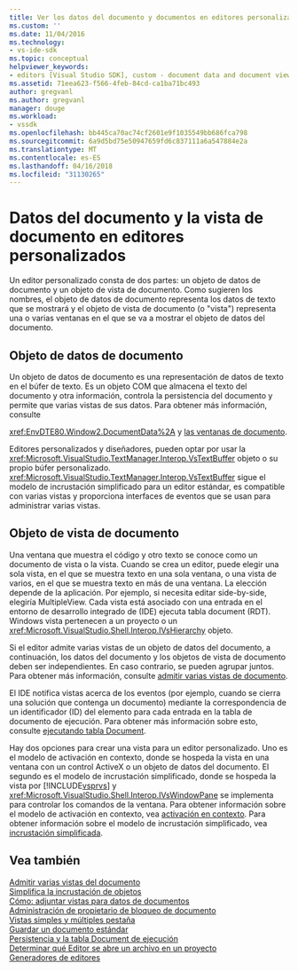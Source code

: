 ```yaml
---
title: Ver los datos del documento y documentos en editores personalizados | Documentos de Microsoft
ms.custom: ''
ms.date: 11/04/2016
ms.technology:
- vs-ide-sdk
ms.topic: conceptual
helpviewer_keywords:
- editors [Visual Studio SDK], custom - document data and document view
ms.assetid: 71eea623-f566-4feb-84cd-ca1ba71bc493
author: gregvanl
ms.author: gregvanl
manager: douge
ms.workload:
- vssdk
ms.openlocfilehash: bb445ca70ac74cf2601e9f1035549bb686fca798
ms.sourcegitcommit: 6a9d5bd75e50947659fd6c837111a6a547884e2a
ms.translationtype: MT
ms.contentlocale: es-ES
ms.lasthandoff: 04/16/2018
ms.locfileid: "31130265"
---
```

# <a name="document-data-and-document-view-in-custom-editors"></a>Datos del documento y la vista de documento en editores personalizados
Un editor personalizado consta de dos partes: un objeto de datos de documento y un objeto de vista de documento. Como sugieren los nombres, el objeto de datos de documento representa los datos de texto que se mostrará y el objeto de vista de documento (o "vista") representa una o varias ventanas en el que se va a mostrar el objeto de datos del documento.  
  
## <a name="document-data-object"></a>Objeto de datos de documento  
 Un objeto de datos de documento es una representación de datos de texto en el búfer de texto. Es un objeto COM que almacena el texto del documento y otra información, controla la persistencia del documento y permite que varias vistas de sus datos. Para obtener más información, consulte  
  
 <xref:EnvDTE80.Window2.DocumentData%2A> y [las ventanas de documento](../extensibility/internals/document-windows.md).  
  
 Editores personalizados y diseñadores, pueden optar por usar la <xref:Microsoft.VisualStudio.TextManager.Interop.VsTextBuffer> objeto o su propio búfer personalizado. <xref:Microsoft.VisualStudio.TextManager.Interop.VsTextBuffer> sigue el modelo de incrustación simplificado para un editor estándar, es compatible con varias vistas y proporciona interfaces de eventos que se usan para administrar varias vistas.  
  
## <a name="document-view-object"></a>Objeto de vista de documento  
 Una ventana que muestra el código y otro texto se conoce como un documento de vista o la vista. Cuando se crea un editor, puede elegir una sola vista, en el que se muestra texto en una sola ventana, o una vista de varios, en el que se muestra texto en más de una ventana. La elección depende de la aplicación. Por ejemplo, si necesita editar side-by-side, elegiría MultipleView. Cada vista está asociado con una entrada en el entorno de desarrollo integrado de (IDE) ejecuta tabla document (RDT). Windows vista pertenecen a un proyecto o un <xref:Microsoft.VisualStudio.Shell.Interop.IVsHierarchy> objeto.  
  
 Si el editor admite varias vistas de un objeto de datos del documento, a continuación, los datos del documento y los objetos de vista de documento deben ser independientes. En caso contrario, se pueden agrupar juntos. Para obtener más información, consulte [admitir varias vistas de documento](../extensibility/supporting-multiple-document-views.md).  
  
 El IDE notifica vistas acerca de los eventos (por ejemplo, cuando se cierra una solución que contenga un documento) mediante la correspondencia de un identificador (ID) del elemento para cada entrada en la tabla de documento de ejecución. Para obtener más información sobre esto, consulte [ejecutando tabla Document](../extensibility/internals/running-document-table.md).  
  
 Hay dos opciones para crear una vista para un editor personalizado. Uno es el modelo de activación en contexto, donde se hospeda la vista en una ventana con un control ActiveX o un objeto de datos del documento. El segundo es el modelo de incrustación simplificado, donde se hospeda la vista por [!INCLUDE[vsprvs](../code-quality/includes/vsprvs_md.md)] y <xref:Microsoft.VisualStudio.Shell.Interop.IVsWindowPane> se implementa para controlar los comandos de la ventana. Para obtener información sobre el modelo de activación en contexto, vea [activación en contexto](../extensibility/in-place-activation.md). Para obtener información sobre el modelo de incrustación simplificado, vea [incrustación simplificada](../extensibility/simplified-embedding.md).  
  
## <a name="see-also"></a>Vea también  
 [Admitir varias vistas del documento](../extensibility/supporting-multiple-document-views.md)   
 [Simplifica la incrustación de objetos](../extensibility/simplified-embedding.md)   
 [Cómo: adjuntar vistas para datos de documentos](../extensibility/how-to-attach-views-to-document-data.md)   
 [Administración de propietario de bloqueo de documento](../extensibility/document-lock-holder-management.md)   
 [Vistas simples y múltiples pestaña](../extensibility/single-and-multi-tab-views.md)   
 [Guardar un documento estándar](../extensibility/internals/saving-a-standard-document.md)   
 [Persistencia y la tabla Document de ejecución](../extensibility/internals/persistence-and-the-running-document-table.md)   
 [Determinar qué Editor se abre un archivo en un proyecto](../extensibility/internals/determining-which-editor-opens-a-file-in-a-project.md)   
 [Generadores de editores](../extensibility/editor-factories.md)